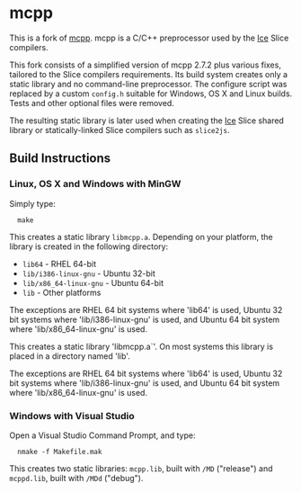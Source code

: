 # mcpp

This is a fork of [mcpp](http://mcpp.sourceforge.net/). mcpp is a C/C++ preprocessor used by the [Ice](https://github.com/zeroc-ice/ice) Slice compilers.

This fork consists of a simplified version of mcpp 2.7.2 plus various fixes, tailored to the Slice compilers requirements. Its build system creates only a static library and no command-line preprocessor. The configure script was replaced by a custom `config.h` suitable for Windows, OS X and Linux builds. Tests and other optional files were removed.

The resulting static library is later used when creating the [Ice](https://github.com/zeroc-ice/ice) Slice shared library or statically-linked Slice compilers such as `slice2js`.

## Build Instructions

### Linux, OS X and Windows with MinGW
Simply type:
```
  make
```  

This creates a static library `libmcpp.a`. Depending on your platform, the library is created in the following directory:

* `lib64` - RHEL 64-bit
* `lib/i386-linux-gnu` - Ubuntu 32-bit
* `lib/x86_64-linux-gnu` - Ubuntu 64-bit
* `lib` - Other platforms

The exceptions are RHEL 64 bit systems where 'lib64' is used,  Ubuntu 32 bit systems where 'lib/i386-linux-gnu' is used, and Ubuntu 
64 bit system where 'lib/x86_64-linux-gnu' is used.

This creates a static library 'libmcpp.a`'. On most systems this library is placed in a directory named 'lib'.

The exceptions are RHEL 64 bit systems where 'lib64' is used,  Ubuntu 32 bit systems where 'lib/i386-linux-gnu' is used, and Ubuntu 
64 bit system where 'lib/x86_64-linux-gnu' is used.


### Windows with Visual Studio

Open a Visual Studio Command Prompt, and type:
```
  nmake -f Makefile.mak
```
This creates two static libraries: `mcpp.lib`, built with `/MD` ("release") and `mcppd.lib`, built with `/MDd` ("debug").
